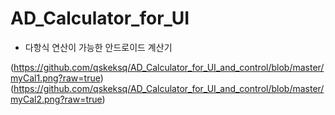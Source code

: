 # AD_Calculator_for_UI
- 다항식 연산이 가능한 안드로이드 계산기

(https://github.com/qskeksq/AD_Calculator_for_UI_and_control/blob/master/myCal1.png?raw=true)
(https://github.com/qskeksq/AD_Calculator_for_UI_and_control/blob/master/myCal2.png?raw=true)
